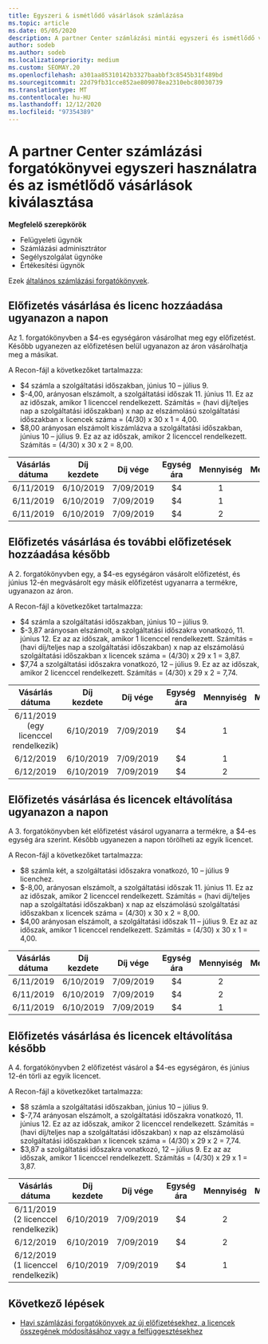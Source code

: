 ```yaml
---
title: Egyszeri & ismétlődő vásárlások számlázása
ms.topic: article
ms.date: 05/05/2020
description: A partner Center számlázási mintái egyszeri és ismétlődő vásárlások esetén – Előfizetések vásárlása esetén további előfizetések hozzáadása, licencek hozzáadása vagy eltávolítása.
author: sodeb
ms.author: sodeb
ms.localizationpriority: medium
ms.custom: SEOMAY.20
ms.openlocfilehash: a301aa85310142b3327baabbf3c8545b31f489bd
ms.sourcegitcommit: 22d79fb31cce852ae809078ea2310ebc80030739
ms.translationtype: MT
ms.contentlocale: hu-HU
ms.lasthandoff: 12/12/2020
ms.locfileid: "97354389"
---
```

# <a name="partner-center-billing-scenarios-for-one-time-and-select-recurring-purchases"></a>A partner Center számlázási forgatókönyvei egyszeri használatra és az ismétlődő vásárlások kiválasztása

**Megfelelő szerepkörök**

- Felügyeleti ügynök
- Számlázási adminisztrátor
- Segélyszolgálat ügynöke
- Értékesítési ügynök

Ezek [általános számlázási forgatókönyvek](common-billing-scenarios.md). 

## <a name="purchase-a-subscription-and-add-a-license-on-the-same-day"></a>Előfizetés vásárlása és licenc hozzáadása ugyanazon a napon

Az 1. forgatókönyvben a $4-es egységáron vásárolhat meg egy előfizetést. Később ugyanezen az előfizetésen belül ugyanazon az áron vásárolhatja meg a másikat.

A Recon-fájl a következőket tartalmazza:

- $4 számla a szolgáltatási időszakban, június 10 – július 9.
- $-4,00, arányosan elszámolt, a szolgáltatási időszak 11. június 11. Ez az az időszak, amikor 1 licenccel rendelkezett. Számítás = (havi díj/teljes nap a szolgáltatási időszakban) x nap az elszámolású szolgáltatási időszakban x licencek száma = (4/30) x 30 x 1 = 4,00.
- $8,00 arányosan elszámolt kiszámlázva a szolgáltatási időszakban, június 10 – július 9. Ez az az időszak, amikor 2 licenccel rendelkezett. Számítás = (4/30) x 30 x 2 = 8,00.

|**Vásárlás dátuma**   |**Díj kezdete** |**Díj vége**  |**Egység ára**  |**Mennyiség**  |**Mennyiség** |**Díj típusa** |
|:------:|:------:|:------:|:------:|:------:|:------:|:-----:|
|6/11/2019      |6/10/2019   |7/09/2019         |$4                |1                 |$4            |Új         |
|6/11/2019     | 6/10/2019    |7/09/2019        |$4        |1        | – $4       |addQuantity           |
|6/11/2019     | 6/10/2019    |7/09/2019        |$4        | 2      |$8         |addQuantity           |

## <a name="purchase-a-subscription-and-add-more-subscriptions-later"></a>Előfizetés vásárlása és további előfizetések hozzáadása később

A 2. forgatókönyvben egy, a $4-es egységáron vásárolt előfizetést, és június 12-én megvásárolt egy másik előfizetést ugyanarra a termékre, ugyanazon az áron.

A Recon-fájl a következőket tartalmazza:

- $4 számla a szolgáltatási időszakban, június 10 – július 9.
- $-3,87 arányosan elszámolt, a szolgáltatási időszakra vonatkozó, 11. június 12. Ez az az időszak, amikor 1 licenccel rendelkezett. Számítás = (havi díj/teljes nap a szolgáltatási időszakban) x nap az elszámolású szolgáltatási időszakban x licencek száma = (4/30) x 29 x 1 = 3,87.
- $7,74 a szolgáltatási időszakra vonatkozó, 12 – július 9. Ez az az időszak, amikor 2 licenccel rendelkezett. Számítás = (4/30) x 29 x 2 = 7,74.

|**Vásárlás dátuma**   |**Díj kezdete** |**Díj vége**  |**Egység ára**  |**Mennyiség**  |**Mennyiség** |**Díj típusa** |
|:------:|:------:|:------:|:------:|:------:|:------:|:-----:|
|6/11/2019 (egy licenccel rendelkezik)     |6/10/2019   |7/09/2019         |$4         |1        |$4            |Új         |
|6/12/2019     | 6/10/2019    |7/09/2019        |$4        |1        | – $3,87       |addQuantity           |
|6/12/2019     | 6/10/2019    |7/09/2019        |$4        | 2      |$7,74       |addQuantity           |

## <a name="purchase-a-subscription-and-remove-a-license-on-the-same-day"></a>Előfizetés vásárlása és licencek eltávolítása ugyanazon a napon

A 3. forgatókönyvben két előfizetést vásárol ugyanarra a termékre, a $4-es egység ára szerint. Később ugyanezen a napon törölheti az egyik licencet.  

A Recon-fájl a következőket tartalmazza:

- $8 számla két, a szolgáltatási időszakra vonatkozó, 10 – július 9 licenchez.
- $-8,00, arányosan elszámolt, a szolgáltatási időszak 11. június 11. Ez az az időszak, amikor 2 licenccel rendelkezett. Számítás = (havi díj/teljes nap a szolgáltatási időszakban) x nap az elszámolású szolgáltatási időszakban x licencek száma = (4/30) x 30 x 2 = 8,00.
- $4,00 arányosan elszámolt, a szolgáltatási időszak 11 – július 9. Ez az az időszak, amikor 1 licenccel rendelkezett. Számítás = (4/30) x 30 x 1 = 4,00.

|**Vásárlás dátuma**   |**Díj kezdete** |**Díj vége**  |**Egység ára**  |**Mennyiség**  |**Mennyiség** |**Díj típusa** |
|:------:|:------:|:------:|:------:|:------:|:------:|:-----:|
|6/11/2019      |6/10/2019   |7/09/2019         |$4                |2                 |$8            |Új         |
|6/11/2019     | 6/10/2019    |7/09/2019        |$4        |2        | – $8       |removeQuantity           |
|6/11/2019     | 6/10/2019    |7/09/2019        |$4        | 1      |$4         |removeQuantity           |

## <a name="purchase-a-subscription-and-remove-licenses-later"></a>Előfizetés vásárlása és licencek eltávolítása később

A 4. forgatókönyvben 2 előfizetést vásárol a $4-es egységáron, és június 12-én törli az egyik licencet.

A Recon-fájl a következőket tartalmazza:

- $8 számla a szolgáltatási időszakban, június 10 – július 9.
- $-7,74 arányosan elszámolt, a szolgáltatási időszakra vonatkozó, 11. június 12. Ez az az időszak, amikor 2 licenccel rendelkezett. Számítás = (havi díj/teljes nap a szolgáltatási időszakban) x nap az elszámolású szolgáltatási időszakban x licencek száma = (4/30) x 29 x 2 = 7,74.
- $3,87 a szolgáltatási időszakra vonatkozó, 12 – július 9. Ez az az időszak, amikor 1 licenccel rendelkezett. Számítás = (4/30) x 29 x 1 = 3,87.

|**Vásárlás dátuma**   |**Díj kezdete** |**Díj vége**  |**Egység ára**  |**Mennyiség**  |**Mennyiség** |**Díj típusa** |
|:------:|:------:|:------:|:------:|:------:|:------:|:-----:|
|6/11/2019 (2 licenccel rendelkezik)     |6/10/2019   |7/09/2019         |$4         |2        |$8       |Új       |
|6/12/2019     | 6/10/2019    |7/09/2019        |$4        |2        | – $7,74       |removeQuantity           |
|6/12/2019 (1 licenccel rendelkezik)    | 6/10/2019    |7/09/2019   |$4    |1      |$3,87    |removeQuantity |

## <a name="next-steps"></a>Következő lépések

- [Havi számlázási forgatókönyvek az új előfizetésekhez, a licencek összegének módosításához vagy a felfüggesztésekhez](common-billing-scenarios-monthly.md)